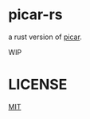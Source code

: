 # picar-rs

a rust version of [picar](https://github.com/yuekcc/picar).

WIP

# LICENSE

[MIT](LICENSE)
